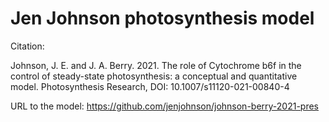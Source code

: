 # Jen Johnson photosynthesis model
Citation:

Johnson, J. E. and J. A. Berry. 2021. The role of Cytochrome b6f in the control of steady-state photosynthesis: a conceptual and quantitative model. Photosynthesis Research, DOI: 10.1007/s11120-021-00840-4 

URL to the model: 
https://github.com/jenjohnson/johnson-berry-2021-pres 

